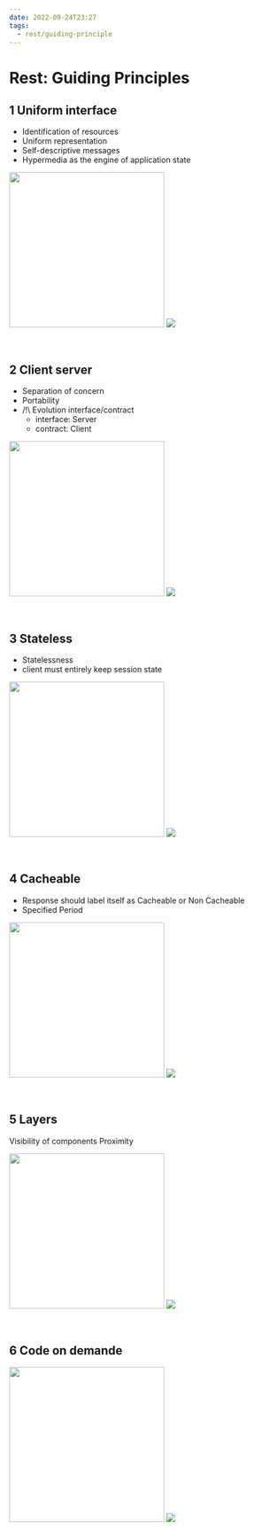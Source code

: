```yaml
---
date: 2022-09-24T23:27
tags:
  - rest/guiding-principle
---
```


# Rest: Guiding Principles

## 1 Uniform interface
- Identification of resources
- Uniform representation
- Self-descriptive messages
- Hypermedia as the engine of application state

<img src="./static/major-system/001" width="280" />
<img src="https://images.pexels.com/photos/7294550/pexels-photo-7294550.jpeg?auto=compress&cs=tinysrgb&fit=crop&h=200&w=280"/>

$~$

## 2 Client server

- Separation of concern
- Portability
- /!\ Evolution interface/contract
  - interface: Server
  - contract: Client

<img src="./static/major-system/002" width="280" />
<img src="https://images.pexels.com/photos/4921158/pexels-photo-4921158.jpeg?auto=compress&cs=tinysrgb&dpr=1&fit=crop&h=200&w=280"/>

$~$

## 3 Stateless

- Statelessness
- client must entirely keep session state

<img src="./static/major-system/003" width="280" />
<img src="https://images.pexels.com/photos/9570297/pexels-photo-9570297.jpeg?auto=compress&cs=tinysrgb&dpr=1&fit=crop&h=200&w=280"/>

$~$

## 4 Cacheable

- Response should label itself as Cacheable or Non Cacheable
- Specified Period

<img src="./static/major-system/004" width="280" />
<img src="https://images.pexels.com/photos/7048035/pexels-photo-7048035.jpeg?auto=compress&cs=tinysrgb&dpr=1&fit=crop&h=200&w=280"/>

$~$

## 5 Layers

Visibility of components
Proximity

<img src="./static/major-system/005" width="280" />
<img src="https://images.pexels.com/photos/10360611/pexels-photo-10360611.jpeg?auto=compress&cs=tinysrgb&dpr=1&fit=crop&h=200&w=280"/>

$~$

## 6 Code on demande

<img src="./static/major-system/006" width="280" />
<img src="https://images.pexels.com/photos/360591/pexels-photo-360591.jpeg?auto=compress&cs=tinysrgb&dpr=1&fit=crop&h=200&w=280"/>

